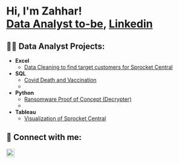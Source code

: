 <h1>Hi, I'm Zahhar! <br/><a href="https://github.com/Zahhar30">Data Analyst to-be</a>, <a href="https://www.linkedin.com/in/mohamad-zahhar-izzat-zainudin-8286751b8/">Linkedin</a>

<h2>👨‍💻 Data Analyst Projects:</h2>

- <b>Excel</b>
  - [Data Cleaning to find target customers for Sprocket Central](https://github.com/joshmadakor1/Algorithms-Practice)
- <b>SQL</b>
  - [Covid Death and Vaccination](https://github.com/Zahhar30/Zahhar-Portfolio/blob/main/Covid%20query.sql)
  - 
- <b>Python</b>
  - [Ransomware Proof of Concept (Decrypter)](https://github.com/joshmadakor1/DecrypterPOC)
  - 
- <b>Tableau</b>
  - [Visualization of Sprocket Central](https://github.com/joshmadakor1/Package-Delivery-Pathfinding-Algorithm)


<h2> 🤳 Connect with me:</h2>

[<img align="left" alt="JoshMadakor | LinkedIn" width="22px" src="https://cdn.jsdelivr.net/npm/simple-icons@v3/icons/linkedin.svg" />][linkedin]

[linkedin]: https://www.linkedin.com/in/mohamad-zahhar-izzat-zainudin-8286751b8/
